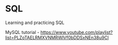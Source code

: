 # SQL
Learning and practicing SQL

MySQL tutorial - https://www.youtube.com/playlist?list=PLZoTAELRMXVNMRWlVf0bDDSxNEn38u9Cl
